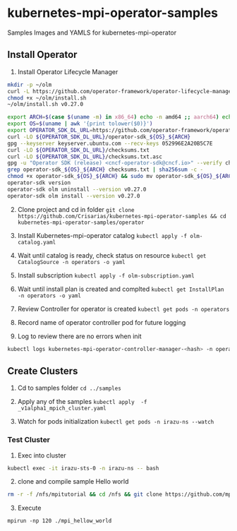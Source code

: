 # kubernetes-mpi-operator-samples
Samples Images and YAMLS for kubernetes-mpi-operator

## Install Operator

1. Install Operator Lifecycle Manager

```bash
mkdir -p ~/olm
curl -L https://github.com/operator-framework/operator-lifecycle-manager/releases/download/v0.27.0/install.sh -o ~/olm/install.sh
chmod +x ~/olm/install.sh
~/olm/install.sh v0.27.0
```


```bash
export ARCH=$(case $(uname -m) in x86_64) echo -n amd64 ;; aarch64) echo -n arm64 ;; *) echo -n $(uname -m) ;; esac)
export OS=$(uname | awk '{print tolower($0)}')
export OPERATOR_SDK_DL_URL=https://github.com/operator-framework/operator-sdk/releases/download/v1.34.1
curl -LO ${OPERATOR_SDK_DL_URL}/operator-sdk_${OS}_${ARCH}
gpg --keyserver keyserver.ubuntu.com --recv-keys 052996E2A20B5C7E
curl -LO ${OPERATOR_SDK_DL_URL}/checksums.txt
curl -LO ${OPERATOR_SDK_DL_URL}/checksums.txt.asc
gpg -u "Operator SDK (release) <cncf-operator-sdk@cncf.io>" --verify checksums.txt.asc
grep operator-sdk_${OS}_${ARCH} checksums.txt | sha256sum -c -
chmod +x operator-sdk_${OS}_${ARCH} && sudo mv operator-sdk_${OS}_${ARCH} /usr/local/bin/operator-sdk
operator-sdk version
operator-sdk olm uninstall --version v0.27.0
operator-sdk olm install --version v0.27.0
```

2. Clone project and cd in folder `git clone https://github.com/Crisarias/kubernetes-mpi-operator-samples && cd kubernetes-mpi-operator-samples/operator`

2. Install Kubernetes-mpi-operator catalog `kubectl apply -f olm-catalog.yaml`

3. Wait until catalog is ready, check status on resource `kubectl get CatalogSource -n operators -o yaml`

4. Install subscription `kubectl apply -f olm-subscription.yaml`

5. Wait until install plan is created and complted `kubectl get InstallPlan -n operators -o yaml`

6. Review Controller for operator is created `kubectl get pods -n operators`

7. Record name of operator controller pod for future logging

8. Log to review there are no errors when init

```bash
kubectl logs kubernetes-mpi-operator-controller-manager-<hash> -n operators
```
## Create Clusters

1. Cd to samples folder `cd ../samples`

2. Apply any of the samples `kubectl apply  -f _v1alpha1_mpich_cluster.yaml`

3. Watch for pods initialization `kubectl get pods -n irazu-ns --watch`

### Test Cluster

1. Exec into cluster

```bash
kubectl exec -it irazu-sts-0 -n irazu-ns -- bash
```

2. clone and compile sample Hello world

```bash
rm -r -f /nfs/mpitutorial && cd /nfs && git clone https://github.com/mpitutorial/mpitutorial && cd /nfs/mpitutorial/tutorials/mpi-hello-world/code && make 
```

3. Execute
```
mpirun -np 120 ./mpi_hellow_world
```